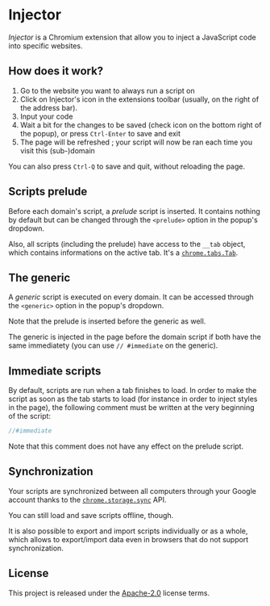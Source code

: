 # Injector

_Injector_ is a Chromium extension that allow you to inject a JavaScript code into specific websites.

## How does it work?

1. Go to the website you want to always run a script on
2. Click on Injector's icon in the extensions toolbar (usually, on the right of the address bar).
3. Input your code
4. Wait a bit for the changes to be saved (check icon on the bottom right of the popup), or press `Ctrl-Enter` to save and exit
5. The page will be refreshed ; your script will now be ran each time you visit this (sub-)domain

You can also press `Ctrl-Q` to save and quit, without reloading the page.

## Scripts prelude

Before each domain's script, a _prelude_ script is inserted. It contains nothing by default but can be changed through the `<prelude>` option in the popup's dropdown.

Also, all scripts (including the prelude) have access to the `__tab` object, which contains informations on the active tab. It's a [`chrome.tabs.Tab`](https://developer.chrome.com/extensions/tabs#type-Tab).

## The generic

A _generic_ script is executed on every domain. It can be accessed through the `<generic>` option in the popup's dropdown.

Note that the prelude is inserted before the generic as well.

The generic is injected in the page before the domain script if both have the same immediatety (you can use `// #immediate` on the generic).

## Immediate scripts

By default, scripts are run when a tab finishes to load. In order to make the script as soon as the tab starts to load (for instance in order to inject styles in the page), the following comment must be written at the very beginning of the script:

```js
//#immediate
```

Note that this comment does not have any effect on the prelude script.

## Synchronization

Your scripts are synchronized between all computers through your Google account thanks to the [`chrome.storage.sync`](https://developer.chrome.com/extensions/storage) API.

You can still load and save scripts offline, though.

It is also possible to export and import scripts individually or as a whole, which allows to export/import data even in browsers that do not support synchronization.

## License

This project is released under the [Apache-2.0](LICENSE.md) license terms.
